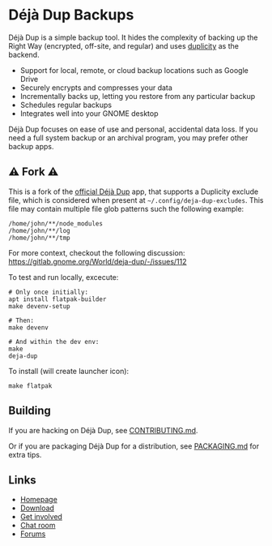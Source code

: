 <!--
SPDX-License-Identifier: CC-BY-SA-4.0
SPDX-FileCopyrightText: Michael Terry
-->

# Déjà Dup Backups

Déjà Dup is a simple backup tool. It hides the complexity of backing up the
Right Way (encrypted, off-site, and regular) and uses
[duplicity](https://duplicity.gitlab.io/) as the backend.

 * Support for local, remote, or cloud backup locations such as Google Drive
 * Securely encrypts and compresses your data
 * Incrementally backs up, letting you restore from any particular backup
 * Schedules regular backups
 * Integrates well into your GNOME desktop

Déjà Dup focuses on ease of use and personal, accidental data loss.
If you need a full system backup or an archival program, you may prefer other
backup apps.

## ⚠️ Fork ⚠️

This is a fork of the [official Déjà Dup](https://gitlab.gnome.org/World/deja-dup) app, that supports a Duplicity
exclude file, which is considered when present at
`~/.config/deja-dup-excludes`. This file may contain multiple file
glob patterns such the following example:

```
/home/john/**/node_modules
/home/john/**/log
/home/john/**/tmp
```

For more context, checkout the following discussion:
https://gitlab.gnome.org/World/deja-dup/-/issues/112

To test and run locally, excecute:

```
# Only once initially:
apt install flatpak-builder
make devenv-setup

# Then:
make devenv

# And within the dev env:
make
deja-dup
```

To install (will create launcher icon):

```
make flatpak
```


## Building

If you are hacking on Déjà Dup, see [CONTRIBUTING.md](CONTRIBUTING.md).

Or if you are packaging Déjà Dup for a distribution, see
[PACKAGING.md](PACKAGING.md) for extra tips.

## Links

 * [Homepage](https://wiki.gnome.org/Apps/DejaDup)
 * [Download](https://wiki.gnome.org/Apps/DejaDup/Download)
 * [Get involved](https://wiki.gnome.org/Apps/DejaDup/GettingInvolved)
 * [Chat room](https://matrix.to/#/#deja-dup:gnome.org)
 * [Forums](https://discourse.gnome.org/tags/c/applications/7/deja-dup)

